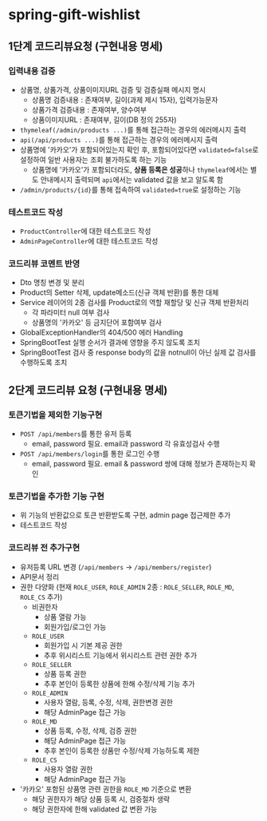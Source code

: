 # spring-gift-wishlist

## 1단계 코드리뷰요청 (구현내용 명세)
### 입력내용 검증
- 상품명, 상품가격, 상품이미지URL 검증 및 검증실패 메시지 명시
  - 상품명 검증내용 : 존재여부, 길이(과제 제시 15자), 입력가능문자
  - 상품가격 검증내용 : 존재여부, 양수여부
  - 상품이미지URL : 존재여부, 길이(DB 정의 255자)
- `thymeleaf(/admin/products ...)`를 통해 접근하는 경우의 에러메시지 출력
- `api(/api/products ...)`를 통해 접근하는 경우의 에러메시지 출력
- 상품명에 '카카오'가 포함되어있는지 확인 후, 포함되어있다면 `validated=false`로 설정하여 일반 사용자는 조회 불가하도록 하는 기능
  - 상품명에 '카카오'가 포함되더라도, **상품 등록은 성공**하나 `thymeleaf`에서는 별도 안내메시지 출력되며 `api`에서는 validated 값을 보고 알도록 함
- `/admin/products/{id}`를 통해 접속하여 `validated=true`로 설정하는 기능
### 테스트코드 작성
- `ProductController`에 대한 테스트코드 작성
- `AdminPageController`에 대한 테스트코드 작성
### 코드리뷰 코멘트 반영
- Dto 명칭 변경 및 분리
- Product의 Setter 삭제, update메소드(신규 객체 반환)를 통한 대체
- Service 레이어의 2종 검사를 Product로의 역할 재할당 및 신규 객체 반환처리
  - 각 파라미터 null 여부 검사
  - 상품명의 '카카오' 등 금지단어 포함여부 검사
- GlobalExceptionHandler의 404/500 에러 Handling
- SpringBootTest 실행 순서가 결과에 영향을 주지 않도록 조치
- SpringBootTest 검사 중 response body의 값을 notnull이 아닌 실제 값 검사를 수행하도록 조치

## 2단계 코드리뷰 요청 (구현내용 명세)
### 토큰기법을 제외한 기능구현
- `POST /api/members`를 통한 유저 등록
  - email, password 필요. email과 password 각 유효성검사 수행
- `POST /api/members/login`를 통한 로그인 수행
  - email, password 필요. email & password 쌍에 대해 정보가 존재하는지 확인
### 토큰기법을 추가한 기능 구현
- 위 기능의 반환값으로 토큰 반환받도록 구현, admin page 접근제한 추가
- 테스트코드 작성
### 코드리뷰 전 추가구현
- 유저등록 URL 변경 (`/api/members` -> `/api/members/register`)
- API문서 정리
- 권한 다양화 (현재 `ROLE_USER`, `ROLE_ADMIN` 2종 : `ROLE_SELLER`, `ROLE_MD`, `ROLE_CS` 추가)
  - 비권한자
    - 상품 열람 가능
    - 회원가입/로그인 가능
  - `ROLE_USER`
    - 회원가입 시 기본 제공 권한
    - 추후 위시리스트 기능에서 위시리스트 관련 권한 추가
  - `ROLE_SELLER`
    - 상품 등록 권한
    - 추후 본인이 등록한 상품에 한해 수정/삭제 기능 추가
  - `ROLE_ADMIN`
    - 사용자 열람, 등록, 수정, 삭제, 권한변경 권한
    - 해당 AdminPage 접근 가능
  - `ROLE_MD`
    - 상품 등록, 수정, 삭제, 검증 권한
    - 해당 AdminPage 접근 가능
    - 추후 본인이 등록한 상품만 수정/삭제 가능하도록 제한
  - `ROLE_CS`
    - 사용자 열람 권한
    - 해당 AdminPage 접근 가능
- '카카오' 포함된 상품명 관련 권한을 `ROLE_MD` 기준으로 변환
  - 해당 권한자가 해당 상품 등록 시, 검증절차 생략
  - 해당 권한자에 한해 validated 값 변환 가능